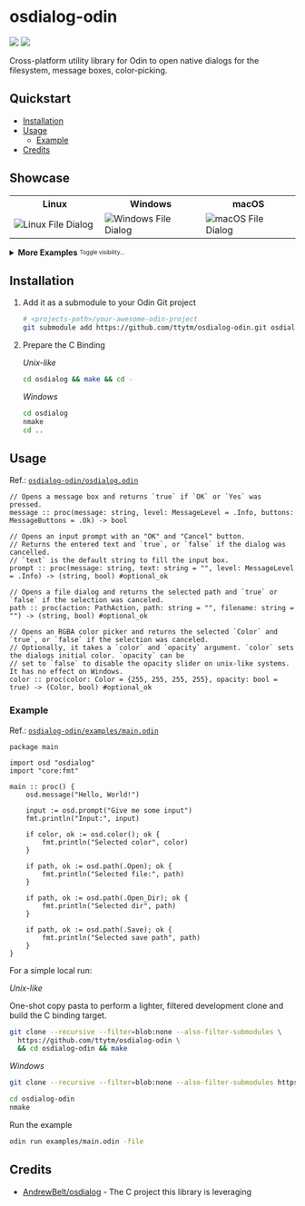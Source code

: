 # osdialog-odin

[badge__build-status]: https://img.shields.io/github/actions/workflow/status/ttytm/osdialog-odin/ci.yml?branch=main&logo=github&logoColor=C0CAF5&labelColor=333
[badge__version-lib]: https://img.shields.io/github/v/tag/ttytm/osdialog-odin?logo=task&logoColor=C0CAF5&labelColor=333&color=

[![][badge__build-status]](https://github.com/ttytm/osdialog-odin/actions?query=branch%3Amain)
[![][badge__version-lib]](https://github.com/ttytm/osdialog-odin/releases/latest)

Cross-platform utility library for Odin to open native dialogs for the filesystem, message boxes, color-picking.

## Quickstart

- [Installation](#installation)
- [Usage](#usage)
  - [Example](#example)
- [Credits](#credits)

## Showcase

<table align="center">
  <tr>
    <th>Linux</th>
    <th>Windows</th>
    <th>macOS</th>
  </tr>
  <tr>
    <td width="400">
      <img alt="Linux File Dialog" src="https://github.com/ttytm/dialog/assets/34311583/6ba6e96b-3581-4382-8074-79918a99dcbd">
    </td>
    <td width="400">
      <img alt="Windows File Dialog" src="https://github.com/ttytm/dialog/assets/34311583/911e8c71-0cc1-4426-a62c-04714b6b071f">
    </td>
    <td width="400">
      <img alt="macOS File Dialog" src="https://github.com/ttytm/dialog/assets/34311583/f7c4375e-d2e4-4121-ad34-db0473d8fabe">
    </td>
  </tr>
</table>

<details>
<summary><b>More Examples</b> <sub><sup>Toggle visibility...</sup></sub></summary><br>

<table align="center">
  <tr>
    <th>Linux</th>
    <th>Windows</th>
    <th>macOS</th>
  </tr>
  <tr>
    <td width="400">
      <img alt="Linux Color Picker GTK3" src="https://github.com/ttytm/dialog/assets/34311583/8e587c8c-2f12-41ee-9a10-4c3f92e72885">
      <img alt="Linux Message" src="https://github.com/ttytm/dialog/assets/34311583/42e1081b-ee52-4286-abfd-ad9eda63d282">
      <img alt="Linux Message with Yes and No Buttons" src="https://github.com/ttytm/dialog/assets/34311583/07aa26bd-f887-417b-9c1a-56724ceb2589">
      <img alt="Linux Input Prompt" src="https://github.com/ttytm/dialog/assets/34311583/bc5e3ec1-88b5-4e1a-b46e-381b322b8a6c">
      <img alt="Linux Color Picker GTK2" src="https://github.com/ttytm/dialog/assets/34311583/37619ed0-8fe2-4e5c-af11-70d7f2304b2b">
    </td>
    <td width="400">
      <img alt="Windows Color Picker" src="https://github.com/ttytm/dialog/assets/34311583/966b1395-55ac-45b8-aa1b-516f673b64e8">
      <img alt="Windows Message" src="https://github.com/ttytm/dialog/assets/34311583/a73e0eaf-e56b-44e6-bcc5-31bb381c6e37">
      <img alt="Windows Message with Yes and No Buttons" src="https://github.com/ttytm/dialog/assets/34311583/16a1ad65-571e-4183-8c0b-119cbf126aec">
      <img alt="Windows Input Prompt" src="https://github.com/ttytm/dialog/assets/34311583/54e4a708-de38-44ea-ae61-be39c1bdbff9">
    </td>
    <td width="400">
      <img alt="macOS Color Picker" src="https://github.com/user-attachments/assets/551ac8d6-406d-4b01-9095-d0a357cc8250">
      <!-- <img alt="macOS Message" src="https://github.com/ttytm/dialog/assets/34311583/15920c46-e529-405f-9731-3ac57ce46449"> -->
      <img alt="macOS Message with Yes and No Buttons" src="https://github.com/ttytm/dialog/assets/34311583/11cba10b-3190-4114-b1ad-e49e56d4498c">
      <img alt="macOS Input Prompt" src="https://github.com/ttytm/dialog/assets/34311583/e6d496b4-3c20-4ece-8808-0eba99a59a45">
    </td>
  </tr>
</table>

</details>

## Installation

1. Add it as a submodule to your Odin Git project

   ```sh
   # <projects-path>/your-awesome-odin-project
   git submodule add https://github.com/ttytm/osdialog-odin.git osdialog
   ```

2. Prepare the C Binding

   _Unix-like_

   ```sh
   cd osdialog && make && cd -
   ```

   _Windows_

   ```sh
   cd osdialog
   nmake
   cd ..
   ```

## Usage

Ref.: [`osdialog-odin/osdialog.odin`](https://github.com/ttytm/osdialog-odin/blob/main/osdialog.odin)

```odin
// Opens a message box and returns `true` if `OK` or `Yes` was pressed.
message :: proc(message: string, level: MessageLevel = .Info, buttons: MessageButtons = .Ok) -> bool

// Opens an input prompt with an "OK" and "Cancel" button.
// Returns the entered text and `true`, or `false` if the dialog was cancelled.
// `text` is the default string to fill the input box.
prompt :: proc(message: string, text: string = "", level: MessageLevel = .Info) -> (string, bool) #optional_ok

// Opens a file dialog and returns the selected path and `true` or `false` if the selection was canceled.
path :: proc(action: PathAction, path: string = "", filename: string = "") -> (string, bool) #optional_ok

// Opens an RGBA color picker and returns the selected `Color` and `true`, or `false` if the selection was canceled.
// Optionally, it takes a `color` and `opacity` argument. `color` sets the dialogs initial color. `opacity` can be
// set to `false` to disable the opacity slider on unix-like systems. It has no effect on Windows.
color :: proc(color: Color = {255, 255, 255, 255}, opacity: bool = true) -> (Color, bool) #optional_ok
```

### Example

Ref.: [`osdialog-odin/examples/main.odin`](https://github.com/ttytm/osdialog-odin/blob/main/examples/main.odin)

```odin
package main

import osd "osdialog"
import "core:fmt"

main :: proc() {
	osd.message("Hello, World!")

	input := osd.prompt("Give me some input")
	fmt.println("Input:", input)

	if color, ok := osd.color(); ok {
		fmt.println("Selected color", color)
	}

	if path, ok := osd.path(.Open); ok {
		fmt.println("Selected file:", path)
	}

	if path, ok := osd.path(.Open_Dir); ok {
		fmt.println("Selected dir", path)
	}

	if path, ok := osd.path(.Save); ok {
		fmt.println("Selected save path", path)
	}
}
```

For a simple local run:

_Unix-like_

One-shot copy pasta to perform a lighter, filtered development clone and build the C binding target.

```sh
git clone --recursive --filter=blob:none --also-filter-submodules \
  https://github.com/ttytm/osdialog-odin \
  && cd osdialog-odin && make
```

_Windows_

```sh
git clone --recursive --filter=blob:none --also-filter-submodules https://github.com/ttytm/osdialog-odin
```

```sh
cd osdialog-odin
nmake
```

Run the example

```sh
odin run examples/main.odin -file
```

## Credits

- [AndrewBelt/osdialog](https://github.com/AndrewBelt/osdialog) - The C project this library is leveraging
